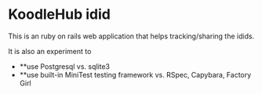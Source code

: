 # KoodleHub idid

This is an ruby on rails web application that helps tracking/sharing the idids.

It is also an experiment to 

- **use Postgresql vs. sqlite3
- **use built-in MiniTest testing framework vs. RSpec, Capybara, Factory Girl
